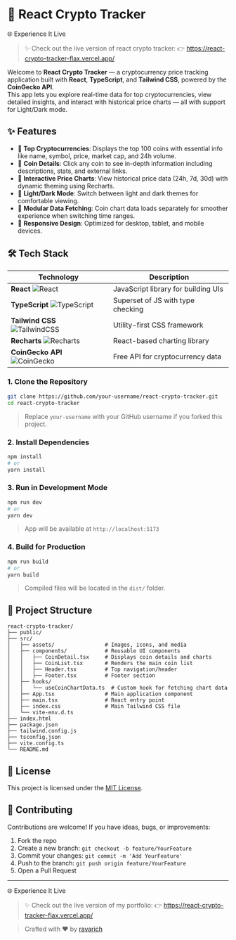 
# 🚀 React Crypto Tracker

🌐 Experience It Live
>✨ Check out the live version of react crypto tracker:
👉 https://react-crypto-tracker-flax.vercel.app/

Welcome to **React Crypto Tracker** — a cryptocurrency price tracking application built with **React**, **TypeScript**, and **Tailwind CSS**, powered by the **CoinGecko API**.  
This app lets you explore real-time data for top cryptocurrencies, view detailed insights, and interact with historical price charts — all with support for Light/Dark mode.

## ✨ Features

- 🔹 **Top Cryptocurrencies**: Displays the top 100 coins with essential info like name, symbol, price, market cap, and 24h volume.
- 🔹 **Coin Details**: Click any coin to see in-depth information including descriptions, stats, and external links.
- 🔹 **Interactive Price Charts**: View historical price data (24h, 7d, 30d) with dynamic theming using Recharts.
- 🔹 **Light/Dark Mode**: Switch between light and dark themes for comfortable viewing.
- 🔹 **Modular Data Fetching**: Coin chart data loads separately for smoother experience when switching time ranges.
- 🔹 **Responsive Design**: Optimized for desktop, tablet, and mobile devices.

## 🛠️ Tech Stack

| Technology         | Description                                     |
|-------------------------|-------------------------------------------------|
| **React**          ![React](https://img.shields.io/badge/-React-61DAFB?style=flat&logo=react&logoColor=black) | JavaScript library for building UIs |
| **TypeScript**     ![TypeScript](https://img.shields.io/badge/-TypeScript-3178C6?style=flat&logo=typescript&logoColor=white) | Superset of JS with type checking |
| **Tailwind CSS**   ![TailwindCSS](https://img.shields.io/badge/-TailwindCSS-38B2AC?style=flat&logo=tailwind-css&logoColor=white) | Utility-first CSS framework |
| **Recharts**       ![Recharts](https://img.shields.io/badge/-Recharts-FF4500?style=flat&logo=chartdotjs&logoColor=white) | React-based charting library |
| **CoinGecko API**  ![CoinGecko](https://img.shields.io/badge/-CoinGecko-292D3E?style=flat&logo=coingecko&logoColor=white) | Free API for cryptocurrency data |

### 1. Clone the Repository

```bash
git clone https://github.com/your-username/react-crypto-tracker.git
cd react-crypto-tracker
```

> Replace `your-username` with your GitHub username if you forked this project.

### 2. Install Dependencies

```bash
npm install
# or
yarn install
```

### 3. Run in Development Mode

```bash
npm run dev
# or
yarn dev
```

> App will be available at `http://localhost:5173`

### 4. Build for Production

```bash
npm run build
# or
yarn build
```

> Compiled files will be located in the `dist/` folder.

## 📁 Project Structure

```
react-crypto-tracker/
├── public/
├── src/
│   ├── assets/                # Images, icons, and media
│   ├── components/            # Reusable UI components
│   │   ├── CoinDetail.tsx     # Displays coin details and charts
│   │   ├── CoinList.tsx       # Renders the main coin list
│   │   ├── Header.tsx         # Top navigation/header
│   │   ├── Footer.tsx         # Footer section
│   ├── hooks/
│   │   └── useCoinChartData.ts  # Custom hook for fetching chart data
│   ├── App.tsx                # Main application component
│   ├── main.tsx               # React entry point
│   ├── index.css              # Main Tailwind CSS file
│   └── vite-env.d.ts
├── index.html
├── package.json
├── tailwind.config.js
├── tsconfig.json
├── vite.config.ts
└── README.md
```

## 📄 License

This project is licensed under the [MIT License](./LICENSE).

## 🤝 Contributing

Contributions are welcome! If you have ideas, bugs, or improvements:

1. Fork the repo
2. Create a new branch: `git checkout -b feature/YourFeature`
3. Commit your changes: `git commit -m 'Add YourFeature'`
4. Push to the branch: `git push origin feature/YourFeature`
5. Open a Pull Request

---
🌐 Experience It Live
>✨ Check out the live version of my portfolio:
👉 https://react-crypto-tracker-flax.vercel.app/

> Crafted with ❤️ by [ravarich](https://github.com/ravarich)
